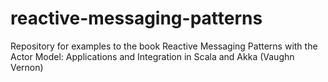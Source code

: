 # reactive-messaging-patterns
Repository for examples to the book Reactive Messaging Patterns with the Actor Model: Applications and Integration in Scala and Akka (Vaughn Vernon)
